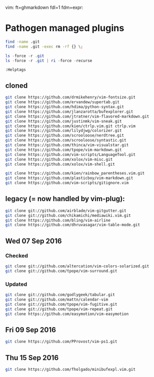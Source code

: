 vim: ft=ghmarkdown fdl=1 fdm=expr:

# Pathogen managed plugins

```bash
find -name .git
find -name .git -exec rm -rf {} \;
```


```PowerShell
ls -force -r .git
ls -force -r .git | ri -force -recurse
```


```vim
:Helptags
```

## cloned

```bash
git clone https://github.com/drmikehenry/vim-fontsize.git
git clone https://github.com/ervandew/supertab.git
git clone https://github.com/hdima/python-syntax.git
git clone https://github.com/jlanzarotta/bufexplorer.git
git clone https://github.com/jtratner/vim-flavored-markdown.git
git clone https://github.com/justinmk/vim-sneak.git
git clone https://github.com/kien/ctrlp.vim.git ctrlp.vim
git clone https://github.com/lilydjwg/colorizer.git
git clone https://github.com/scrooloose/nerdtree.git
git clone https://github.com/scrooloose/syntastic.git
git clone https://github.com/thinca/vim-visualstar.git
git clone https://github.com/tpope/vim-markdown.git
git clone https://github.com/vim-scripts/LanguageTool.git
git clone https://github.com/xolox/vim-misc.git
git clone https://github.com/xolox/vim-shell.git

git clone https://github.com/kien/rainbow_parentheses.vim.git
git clone https://github.com/plasticboy/vim-markdown.git
git clone https://github.com/vim-scripts/gitignore.vim
```

## legacy (= now handled by vim-plug):

```bash
git clone git://github.com/airblade/vim-gitgutter.git
git clone git://github.com/chikamichi/mediawiki.vim.git
git clone https://github.com/bling/vim-airline
git clone https://github.com/dhruvasagar/vim-table-mode.git
```

## Wed 07 Sep 2016

### Checked
```bash
git clone git://github.com/altercation/vim-colors-solarized.git
git clone git://github.com/tpope/vim-surround.git
```

### Updated
```bash
git clone git://github.com/godlygeek/tabular.git
git clone git://github.com/mattn/calendar-vim
git clone git://github.com/tpope/vim-fugitive.git
git clone git://github.com/tpope/vim-repeat.git
git clone https://github.com/easymotion/vim-easymotion
```

## Fri 09 Sep 2016
```bash
git clone https://github.com/PProvost/vim-ps1.git
```

## Thu 15 Sep 2016
```bash
git clone https://github.com/fholgado/minibufexpl.vim.git
```

